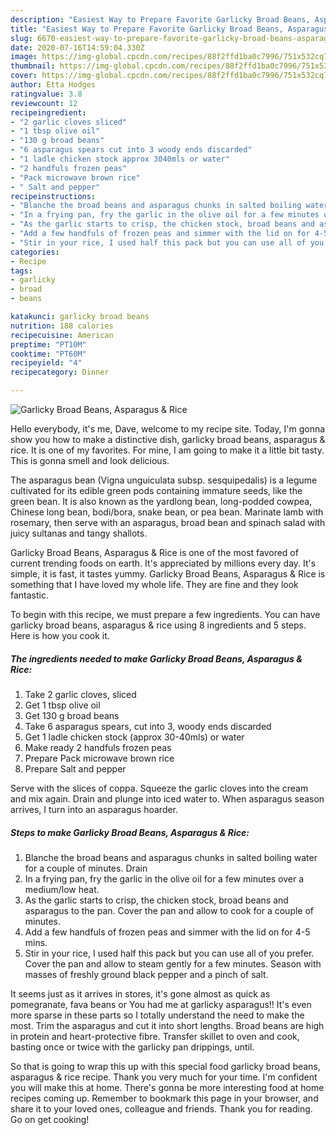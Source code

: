 ```yaml
---
description: "Easiest Way to Prepare Favorite Garlicky Broad Beans, Asparagus &amp;amp; Rice"
title: "Easiest Way to Prepare Favorite Garlicky Broad Beans, Asparagus &amp;amp; Rice"
slug: 6670-easiest-way-to-prepare-favorite-garlicky-broad-beans-asparagus-and-amp-rice
date: 2020-07-16T14:59:04.330Z
image: https://img-global.cpcdn.com/recipes/88f2ffd1ba0c7996/751x532cq70/garlicky-broad-beans-asparagus-rice-recipe-main-photo.jpg
thumbnail: https://img-global.cpcdn.com/recipes/88f2ffd1ba0c7996/751x532cq70/garlicky-broad-beans-asparagus-rice-recipe-main-photo.jpg
cover: https://img-global.cpcdn.com/recipes/88f2ffd1ba0c7996/751x532cq70/garlicky-broad-beans-asparagus-rice-recipe-main-photo.jpg
author: Etta Hodges
ratingvalue: 3.8
reviewcount: 12
recipeingredient:
- "2 garlic cloves sliced"
- "1 tbsp olive oil"
- "130 g broad beans"
- "6 asparagus spears cut into 3 woody ends discarded"
- "1 ladle chicken stock approx 3040mls or water"
- "2 handfuls frozen peas"
- "Pack microwave brown rice"
- " Salt and pepper"
recipeinstructions:
- "Blanche the broad beans and asparagus chunks in salted boiling water for a couple of minutes. Drain"
- "In a frying pan, fry the garlic in the olive oil for a few minutes over a medium/low heat."
- "As the garlic starts to crisp, the chicken stock, broad beans and asparagus to the pan. Cover the pan and allow to cook for a couple of minutes."
- "Add a few handfuls of frozen peas and simmer with the lid on for 4-5 mins."
- "Stir in your rice, I used half this pack but you can use all of you prefer. Cover the pan and allow to steam gently for a few minutes. Season with masses of freshly ground black pepper and a pinch of salt."
categories:
- Recipe
tags:
- garlicky
- broad
- beans

katakunci: garlicky broad beans 
nutrition: 188 calories
recipecuisine: American
preptime: "PT10M"
cooktime: "PT60M"
recipeyield: "4"
recipecategory: Dinner

---
```



![Garlicky Broad Beans, Asparagus &amp; Rice](https://img-global.cpcdn.com/recipes/88f2ffd1ba0c7996/751x532cq70/garlicky-broad-beans-asparagus-rice-recipe-main-photo.jpg)

Hello everybody, it's me, Dave, welcome to my recipe site. Today, I'm gonna show you how to make a distinctive dish, garlicky broad beans, asparagus &amp; rice. It is one of my favorites. For mine, I am going to make it a little bit tasty. This is gonna smell and look delicious.

The asparagus bean (Vigna unguiculata subsp. sesquipedalis) is a legume cultivated for its edible green pods containing immature seeds, like the green bean. It is also known as the yardlong bean, long-podded cowpea, Chinese long bean, bodi/bora, snake bean, or pea bean. Marinate lamb with rosemary, then serve with an asparagus, broad bean and spinach salad with juicy sultanas and tangy shallots.

Garlicky Broad Beans, Asparagus &amp; Rice is one of the most favored of current trending foods on earth. It's appreciated by millions every day. It's simple, it is fast, it tastes yummy. Garlicky Broad Beans, Asparagus &amp; Rice is something that I have loved my whole life. They are fine and they look fantastic.


To begin with this recipe, we must prepare a few ingredients. You can have garlicky broad beans, asparagus &amp; rice using 8 ingredients and 5 steps. Here is how you cook it.

<!--inarticleads1-->

##### The ingredients needed to make Garlicky Broad Beans, Asparagus &amp; Rice:

1. Take 2 garlic cloves, sliced
1. Get 1 tbsp olive oil
1. Get 130 g broad beans
1. Take 6 asparagus spears, cut into 3, woody ends discarded
1. Get 1 ladle chicken stock (approx 30-40mls) or water
1. Make ready 2 handfuls frozen peas
1. Prepare Pack microwave brown rice
1. Prepare  Salt and pepper


Serve with the slices of coppa. Squeeze the garlic cloves into the cream and mix again. Drain and plunge into iced water to. When asparagus season arrives, I turn into an asparagus hoarder. 

<!--inarticleads2-->

##### Steps to make Garlicky Broad Beans, Asparagus &amp; Rice:

1. Blanche the broad beans and asparagus chunks in salted boiling water for a couple of minutes. Drain
1. In a frying pan, fry the garlic in the olive oil for a few minutes over a medium/low heat.
1. As the garlic starts to crisp, the chicken stock, broad beans and asparagus to the pan. Cover the pan and allow to cook for a couple of minutes.
1. Add a few handfuls of frozen peas and simmer with the lid on for 4-5 mins.
1. Stir in your rice, I used half this pack but you can use all of you prefer. Cover the pan and allow to steam gently for a few minutes. Season with masses of freshly ground black pepper and a pinch of salt.


It seems just as it arrives in stores, it&#39;s gone almost as quick as pomegranate, fava beans or You had me at garlicky asparagus!! It&#39;s even more sparse in these parts so I totally understand the need to make the most. Trim the asparagus and cut it into short lengths. Broad beans are high in protein and heart-protective fibre. Transfer skillet to oven and cook, basting once or twice with the garlicky pan drippings, until. 

So that is going to wrap this up with this special food garlicky broad beans, asparagus &amp; rice recipe. Thank you very much for your time. I'm confident you will make this at home. There's gonna be more interesting food at home recipes coming up. Remember to bookmark this page in your browser, and share it to your loved ones, colleague and friends. Thank you for reading. Go on get cooking!
